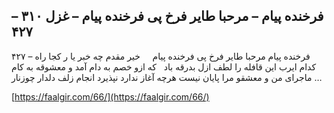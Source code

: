 ## فرخنده پیام – مرحبا طایر فرخ پی فرخنده پیام – غزل ۳۱۰ – ۴۲۷


۴۲۷ &#8211; فرخنده پیام مرحبا طایر فرخ پی فرخنده پیام     خیر مقدم چه خبر یا ر کجا راه کدام ایرب این قافله را لطف ازل بدرقه باد   که ازو خصم به دام آمد و معشوقه به کام ماجرای من و معشقو مرا پایان نیست هرچه آغاز ندارد نپذیرد انجام زلف دلدار چوزنار &#8230;

[https://faalgir.com/66/](https://faalgir.com/66/) 